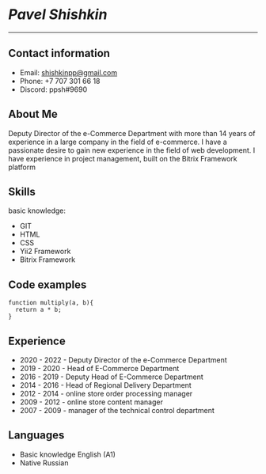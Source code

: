 # ***Pavel Shishkin***
***
## Contact information
* Email: shishkinpp@gmail.com
* Phone: +7 707 301 66 18
* Discord: ppsh#9690

## About Me
Deputy Director of the e-Commerce Department with more than 14 years of experience in a large company in the field of e-commerce. I have a passionate desire to gain new experience in the field of web development.
I have experience in project management, built on the Bitrix Framework platform

## Skills
basic knowledge:
 * GIT
 * HTML
 * CSS
 * Yii2 Framework
 * Bitrix Framework

## Code examples


```
function multiply(a, b){
  return a * b;
}
```
## Experience
* 2020 - 2022 - Deputy Director of the e-Commerce Department
* 2019 - 2020 - Head of E-Commerce Department
* 2016 - 2019 - Deputy Head of E-Commerce Department
* 2014 - 2016 - Head of Regional Delivery Department
* 2012 - 2014 - online store order processing manager
* 2009 - 2012 - online store content manager
* 2007 - 2009 - manager of the technical control department

## Languages
* Basic knowledge English (A1)
* Native Russian